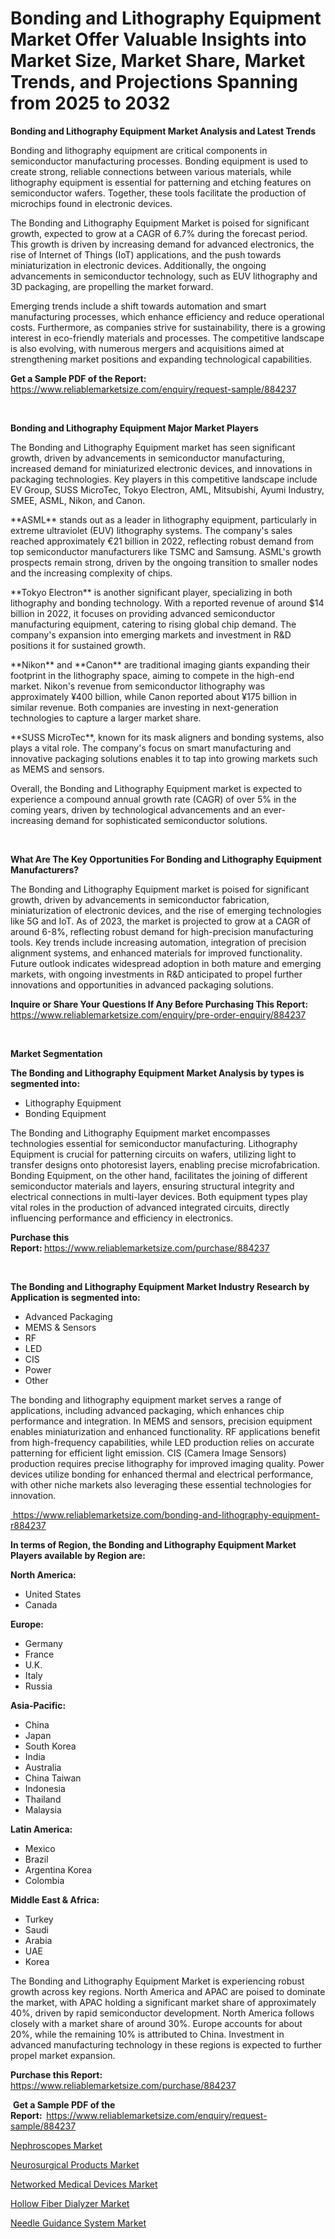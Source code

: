 <p><h1>Bonding and Lithography Equipment Market Offer Valuable Insights into Market Size, Market Share, Market Trends, and Projections Spanning from 2025 to 2032</h1></p><p><strong>Bonding and Lithography Equipment Market Analysis and Latest Trends</strong></p>
<p><p>Bonding and lithography equipment are critical components in semiconductor manufacturing processes. Bonding equipment is used to create strong, reliable connections between various materials, while lithography equipment is essential for patterning and etching features on semiconductor wafers. Together, these tools facilitate the production of microchips found in electronic devices.</p><p>The Bonding and Lithography Equipment Market is poised for significant growth, expected to grow at a CAGR of 6.7% during the forecast period. This growth is driven by increasing demand for advanced electronics, the rise of Internet of Things (IoT) applications, and the push towards miniaturization in electronic devices. Additionally, the ongoing advancements in semiconductor technology, such as EUV lithography and 3D packaging, are propelling the market forward.</p><p>Emerging trends include a shift towards automation and smart manufacturing processes, which enhance efficiency and reduce operational costs. Furthermore, as companies strive for sustainability, there is a growing interest in eco-friendly materials and processes. The competitive landscape is also evolving, with numerous mergers and acquisitions aimed at strengthening market positions and expanding technological capabilities.</p></p>
<p><strong>Get a Sample PDF of the Report:&nbsp;</strong> <a href="https://www.reliablemarketsize.com/enquiry/request-sample/884237?utm_campaign=3447&utm_medium=2&utm_source=Github&utm_content=ia&utm_term=11042025&utm_id=bonding-and-lithography-equipment">https://www.reliablemarketsize.com/enquiry/request-sample/884237</a></p>
<p>&nbsp;</p>
<p><strong>Bonding and Lithography Equipment Major Market Players</strong></p>
<p><p>The Bonding and Lithography Equipment market has seen significant growth, driven by advancements in semiconductor manufacturing, increased demand for miniaturized electronic devices, and innovations in packaging technologies. Key players in this competitive landscape include EV Group, SUSS MicroTec, Tokyo Electron, AML, Mitsubishi, Ayumi Industry, SMEE, ASML, Nikon, and Canon.</p><p>**ASML** stands out as a leader in lithography equipment, particularly in extreme ultraviolet (EUV) lithography systems. The company's sales reached approximately €21 billion in 2022, reflecting robust demand from top semiconductor manufacturers like TSMC and Samsung. ASML's growth prospects remain strong, driven by the ongoing transition to smaller nodes and the increasing complexity of chips.</p><p>**Tokyo Electron** is another significant player, specializing in both lithography and bonding technology. With a reported revenue of around $14 billion in 2022, it focuses on providing advanced semiconductor manufacturing equipment, catering to rising global chip demand. The company's expansion into emerging markets and investment in R&D positions it for sustained growth.</p><p>**Nikon** and **Canon** are traditional imaging giants expanding their footprint in the lithography space, aiming to compete in the high-end market. Nikon's revenue from semiconductor lithography was approximately ¥400 billion, while Canon reported about ¥175 billion in similar revenue. Both companies are investing in next-generation technologies to capture a larger market share.</p><p>**SUSS MicroTec**, known for its mask aligners and bonding systems, also plays a vital role. The company's focus on smart manufacturing and innovative packaging solutions enables it to tap into growing markets such as MEMS and sensors.</p><p>Overall, the Bonding and Lithography Equipment market is expected to experience a compound annual growth rate (CAGR) of over 5% in the coming years, driven by technological advancements and an ever-increasing demand for sophisticated semiconductor solutions.</p></p>
<p>&nbsp;</p>
<p><strong>What Are The Key Opportunities For Bonding and Lithography Equipment Manufacturers?</strong></p>
<p><p>The Bonding and Lithography Equipment market is poised for significant growth, driven by advancements in semiconductor fabrication, miniaturization of electronic devices, and the rise of emerging technologies like 5G and IoT. As of 2023, the market is projected to grow at a CAGR of around 6-8%, reflecting robust demand for high-precision manufacturing tools. Key trends include increasing automation, integration of precision alignment systems, and enhanced materials for improved functionality. Future outlook indicates widespread adoption in both mature and emerging markets, with ongoing investments in R&D anticipated to propel further innovations and opportunities in advanced packaging solutions.</p></p>
<p><strong>Inquire or Share Your Questions If Any Before Purchasing This Report:</strong> <a href="https://www.reliablemarketsize.com/enquiry/pre-order-enquiry/884237?utm_campaign=3447&utm_medium=2&utm_source=Github&utm_content=ia&utm_term=11042025&utm_id=bonding-and-lithography-equipment">https://www.reliablemarketsize.com/enquiry/pre-order-enquiry/884237</a></p>
<p>&nbsp;</p>
<p><strong>Market Segmentation</strong></p>
<p><strong>The Bonding and Lithography Equipment Market Analysis by types is segmented into:</strong></p>
<p><ul><li>Lithography Equipment</li><li>Bonding Equipment</li></ul></p>
<p><p>The Bonding and Lithography Equipment market encompasses technologies essential for semiconductor manufacturing. Lithography Equipment is crucial for patterning circuits on wafers, utilizing light to transfer designs onto photoresist layers, enabling precise microfabrication. Bonding Equipment, on the other hand, facilitates the joining of different semiconductor materials and layers, ensuring structural integrity and electrical connections in multi-layer devices. Both equipment types play vital roles in the production of advanced integrated circuits, directly influencing performance and efficiency in electronics.</p></p>
<p><strong>Purchase this Report:&nbsp;</strong><a href="https://www.reliablemarketsize.com/purchase/884237?utm_campaign=3447&utm_medium=2&utm_source=Github&utm_content=ia&utm_term=11042025&utm_id=bonding-and-lithography-equipment">https://www.reliablemarketsize.com/purchase/884237</a></p>
<p>&nbsp;</p>
<p><strong>The Bonding and Lithography Equipment Market Industry Research by Application is segmented into:</strong></p>
<p><ul><li>Advanced Packaging</li><li>MEMS & Sensors</li><li>RF</li><li>LED</li><li>CIS</li><li>Power</li><li>Other</li></ul></p>
<p><p>The bonding and lithography equipment market serves a range of applications, including advanced packaging, which enhances chip performance and integration. In MEMS and sensors, precision equipment enables miniaturization and enhanced functionality. RF applications benefit from high-frequency capabilities, while LED production relies on accurate patterning for efficient light emission. CIS (Camera Image Sensors) production requires precise lithography for improved imaging quality. Power devices utilize bonding for enhanced thermal and electrical performance, with other niche markets also leveraging these essential technologies for innovation.</p></p>
<p><a href="https://www.reliablemarketsize.com/bonding-and-lithography-equipment-r884237?utm_campaign=3447&utm_medium=2&utm_source=Github&utm_content=ia&utm_term=11042025&utm_id=bonding-and-lithography-equipment">&nbsp;https://www.reliablemarketsize.com/bonding-and-lithography-equipment-r884237</a></p>
<p><strong>In terms of Region, the Bonding and Lithography Equipment Market Players available by Region are:</strong></p>
<p>
    <p> <strong> North America: </strong>
        <ul>
            <li>United States</li>
            <li>Canada</li>
        </ul>
        </p> 
    <p> <strong> Europe: </strong>
        <ul>
            <li>Germany</li>
            <li>France</li>
            <li>U.K.</li>
            <li>Italy</li>
            <li>Russia</li>
        </ul>
        </p> 
    <p> <strong> Asia-Pacific: </strong>
        <ul>
            <li>China</li>
            <li>Japan</li>
            <li>South Korea</li>
            <li>India</li>
            <li>Australia</li>
            <li>China Taiwan</li>
            <li>Indonesia</li>
            <li>Thailand</li>
            <li>Malaysia</li>
        </ul>
        </p> 
    <p> <strong> Latin America: </strong>
        <ul>
            <li>Mexico</li>
            <li>Brazil</li>
            <li>Argentina Korea</li>
            <li>Colombia</li>
        </ul>
        </p> 
    <p> <strong> Middle East & Africa: </strong>
        <ul>
            <li>Turkey</li>
            <li>Saudi</li>
            <li>Arabia</li>
            <li>UAE</li>
            <li>Korea</li>
        </ul>
    </p>
    </p>
<p><p>The Bonding and Lithography Equipment Market is experiencing robust growth across key regions. North America and APAC are poised to dominate the market, with APAC holding a significant market share of approximately 40%, driven by rapid semiconductor development. North America follows closely with a market share of around 30%. Europe accounts for about 20%, while the remaining 10% is attributed to China. Investment in advanced manufacturing technology in these regions is expected to further propel market expansion.</p></p>
<p><strong>Purchase this Report: </strong><a href="https://www.reliablemarketsize.com/purchase/884237?utm_campaign=3447&utm_medium=2&utm_source=Github&utm_content=ia&utm_term=11042025&utm_id=bonding-and-lithography-equipment">https://www.reliablemarketsize.com/purchase/884237</a></p>
<p>&nbsp;<strong>Get a Sample PDF of the Report:&nbsp;&nbsp;</strong><a href="https://www.reliablemarketsize.com/enquiry/request-sample/884237?utm_campaign=3447&utm_medium=2&utm_source=Github&utm_content=ia&utm_term=11042025&utm_id=bonding-and-lithography-equipment">https://www.reliablemarketsize.com/enquiry/request-sample/884237</a></p>
<p><strong></strong></p>
<p><p><a href="https://www.linkedin.com/pulse/market-trends-growth-nephroscopes-industry-82-cagr-forecast-1m7we?utm_campaign=3447&utm_medium=2&utm_source=Github&utm_content=ia&utm_term=11042025&utm_id=bonding-and-lithography-equipment">Nephroscopes Market</a></p><p><a href="https://www.linkedin.com/pulse/market-size-growth-neurosurgical-products-markrt-upcoming-years-c8kte?utm_campaign=3447&utm_medium=2&utm_source=Github&utm_content=ia&utm_term=11042025&utm_id=bonding-and-lithography-equipment">Neurosurgical Products Market</a></p><p><a href="https://www.linkedin.com/pulse/networked-medical-devices-market-forecasted-from-2025-2032-x8vfe?utm_campaign=3447&utm_medium=2&utm_source=Github&utm_content=ia&utm_term=11042025&utm_id=bonding-and-lithography-equipment">Networked Medical Devices Market</a></p><p><a href="https://www.linkedin.com/pulse/whats-ahead-hollow-fiber-dialyzer-market-analysis-2025-2032-nrlje?utm_campaign=3447&utm_medium=2&utm_source=Github&utm_content=ia&utm_term=11042025&utm_id=bonding-and-lithography-equipment">Hollow Fiber Dialyzer Market</a></p><p><a href="https://www.linkedin.com/pulse/comprehensive-needle-guidance-system-market-overview-emerging-trends-zg6tc?utm_campaign=3447&utm_medium=2&utm_source=Github&utm_content=ia&utm_term=11042025&utm_id=bonding-and-lithography-equipment">Needle Guidance System Market</a></p></p>